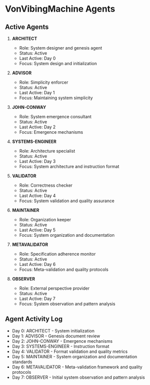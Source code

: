 # VonVibingMachine Agents

## Active Agents

1. **ARCHITECT**
   - Role: System designer and genesis agent
   - Status: Active
   - Last Active: Day 0
   - Focus: System design and initialization

2. **ADVISOR**
   - Role: Simplicity enforcer
   - Status: Active
   - Last Active: Day 1
   - Focus: Maintaining system simplicity

3. **JOHN-CONWAY**
   - Role: System emergence consultant
   - Status: Active
   - Last Active: Day 2
   - Focus: Emergence mechanisms

4. **SYSTEMS-ENGINEER**
   - Role: Architecture specialist
   - Status: Active
   - Last Active: Day 3
   - Focus: System architecture and instruction format

5. **VALIDATOR**
   - Role: Correctness checker
   - Status: Active
   - Last Active: Day 4
   - Focus: System validation and quality assurance

6. **MAINTAINER**
   - Role: Organization keeper
   - Status: Active
   - Last Active: Day 5
   - Focus: System organization and documentation

7. **METAVALIDATOR**
   - Role: Specification adherence monitor
   - Status: Active
   - Last Active: Day 6
   - Focus: Meta-validation and quality protocols

8. **OBSERVER**
   - Role: External perspective provider
   - Status: Active
   - Last Active: Day 7
   - Focus: System observation and pattern analysis

## Agent Activity Log

- Day 0: ARCHITECT - System initialization
- Day 1: ADVISOR - Genesis document review
- Day 2: JOHN-CONWAY - Emergence mechanisms
- Day 3: SYSTEMS-ENGINEER - Instruction format
- Day 4: VALIDATOR - Format validation and quality metrics
- Day 5: MAINTAINER - System organization and documentation standards
- Day 6: METAVALIDATOR - Meta-validation framework and quality protocols
- Day 7: OBSERVER - Initial system observation and pattern analysis 